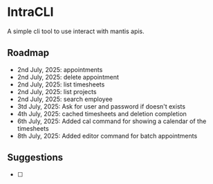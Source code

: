 
# IntraCLI

A simple cli tool to use interact with mantis apis.

## Roadmap

- 2nd July, 2025: appointments
- 2nd July, 2025: delete appointment
- 2nd July, 2025: list timesheets
- 2nd July, 2025: list projects
- 2nd July, 2025: search employee
- 3td July, 2025: Ask for user and password if doesn't exists
- 4th July, 2025: cached timesheets and deletion completion
- 6th July, 2025: Added cal command for showing a calendar of the timesheets
- 8th July, 2025: Added editor command for batch appointments

## Suggestions

- [ ] 

